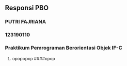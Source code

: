 ## Responsi PBO
### PUTRI FAJRIANA
### 123190110
### Praktikum Pemrograman Berorientasi Objek IF-C

1. opopopop ####opop

